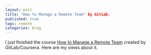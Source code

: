 ```yaml
---
layout: post
title: "How to Manage a Remote Team" by GitLab.
published: true
tags: remote
categories: blog
---
```


I just finished the course [How to Manage a Remote Team](https://www.coursera.org/learn/remote-team-management) created by GitLab/Coursera. Here are my views about it.

<!--more-->